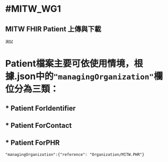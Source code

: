 # #MITW_WG1
## MITW FHIR Patient 上傳與下載
```
測試
```
# Patient檔案主要可依使用情境，根據.json中的`"managingOrganization"`欄位分為三類：

## * Patient ForIdentifier

## * Patient ForContact


## * Patient ForPHR
`"managingOrganization":{"reference": "Organization/MITW.PHR"}`

